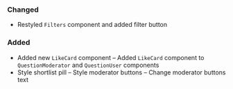 ### Changed

- Restyled `Filters` component and added filter button

### Added

- Added new `LikeCard` component
– Added `LikeCard` component to `QuestionModerator` and `QuestionUser` components
- Style shortlist pill
– Style moderator buttons
– Change moderator buttons text
